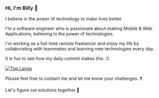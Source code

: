 ### Hi, I'm Billy 👋

<!--
**devninja9/devninja9** is a ✨ _special_ ✨ repository because its `README.md` (this file) appears on your GitHub profile.

Here are some ideas to get you started:

- 🔭 I’m currently working on ...
- 🌱 I’m currently learning ...
- 👯 I’m looking to collaborate on ...
- 🤔 I’m looking for help with ...
- 💬 Ask me about ...
- 📫 How to reach me: ...
- 😄 Pronouns: ...
- ⚡ Fun fact: ...
-->
I believe in the power of technology to make lives better.

I'm a software engineer who is passionate about making Mobile & Web Applications, believing in the power of technologies.

I'm working as a full-time remote freelancer and enjoy my life by collaborating with teammates and learning new technologies every day.

It is fun to see how my daily commit makes this. ⏰

[![Top Langs](https://github-readme-stats.vercel.app/api/top-langs/?username=devninja9)](https://github.com/anuraghazra/github-readme-stats)

Please feel free to contact me and let me know your challenges. ❓

Let's figure out solutions together.🎯
